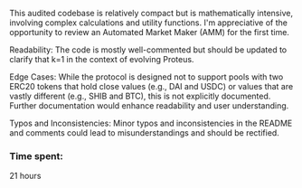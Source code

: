 This audited codebase is relatively compact but is mathematically intensive, involving complex calculations and utility functions. I'm appreciative of the opportunity to review an Automated Market Maker (AMM) for the first time. 

Readability: The code is mostly well-commented but should be updated to clarify that k=1 in the context of evolving Proteus.

Edge Cases: While the protocol is designed not to support pools with two ERC20 tokens that hold close values (e.g., DAI and USDC) or values that are vastly different (e.g., SHIB and BTC), this is not explicitly documented. Further documentation would enhance readability and user understanding.

Typos and Inconsistencies: Minor typos and inconsistencies in the README and comments could lead to misunderstandings and should be rectified.

### Time spent:
21 hours